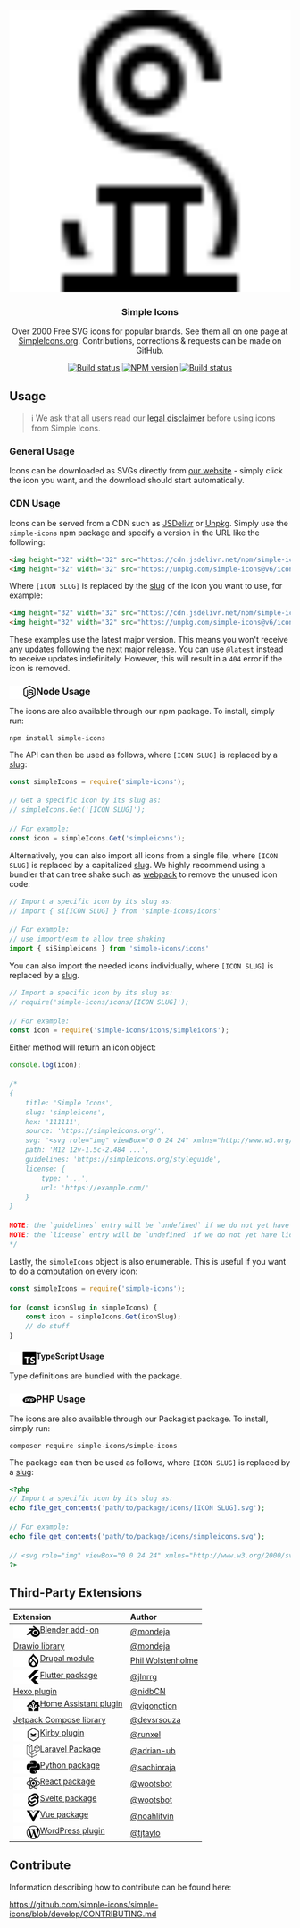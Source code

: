 <p align="center">
<svg fill="none"  viewBox="0 0 70 70" xmlns="http://www.w3.org/2000/svg">
  <foreignObject width="100%" height="100%">
    <div xmlns="http://www.w3.org/1999/xhtml">
       <style>
         .dark-mode {
         fill:white;
          filter:invert(1);
         }
       </style>
       <img src="./readme-icons/simpleicons.svg#gh-light-mode-only" alt="Simple Icons" width=70>
       <img class="dark-mode" src="./readme-icons/simpleicons.svg#gh-dark-mode-only" alt="Simple Icons" width=70>
      </div>
  </foreignObject>
</svg>

<h3 align="center">Simple Icons</h3>
<p align="center">
Over 2000 Free SVG icons for popular brands. See them all on one page at <a href="https://simpleicons.org">SimpleIcons.org</a>. Contributions, corrections & requests can be made on GitHub.</p>
</p>

<p align="center">
<a href="https://github.com/simple-icons/simple-icons/actions?query=workflow%3AVerify+branch%3Adevelop"><img src="https://img.shields.io/github/workflow/status/simple-icons/simple-icons/Verify/develop?logo=github" alt="Build status" /></a>
<a href="https://www.npmjs.com/package/simple-icons"><img src="https://img.shields.io/npm/v/simple-icons.svg?logo=npm" alt="NPM version" /></a>
<a href="https://packagist.org/packages/simple-icons/simple-icons"><img src="https://img.shields.io/packagist/v/simple-icons/simple-icons?logo=packagist&logoColor=white" alt="Build status" /></a>
</p>

## Usage

> :information_source: We ask that all users read our [legal disclaimer](./DISCLAIMER.md) before using icons from Simple Icons.

### General Usage

Icons can be downloaded as SVGs directly from [our website](https://simpleicons.org/) - simply click the icon you want, and the download should start automatically.

### CDN Usage

Icons can be served from a CDN such as [JSDelivr](https://www.jsdelivr.com/package/npm/simple-icons) or [Unpkg](https://unpkg.com/browse/simple-icons/). Simply use the `simple-icons` npm package and specify a version in the URL like the following:

```html
<img height="32" width="32" src="https://cdn.jsdelivr.net/npm/simple-icons@v6/icons/[ICON SLUG].svg" />
<img height="32" width="32" src="https://unpkg.com/simple-icons@v6/icons/[ICON SLUG].svg" />
```

Where `[ICON SLUG]` is replaced by the [slug] of the icon you want to use, for example:

```html
<img height="32" width="32" src="https://cdn.jsdelivr.net/npm/simple-icons@v6/icons/simpleicons.svg" />
<img height="32" width="32" src="https://unpkg.com/simple-icons@v6/icons/simpleicons.svg" />
```

These examples use the latest major version. This means you won't receive any updates following the next major release. You can use `@latest` instead to receive updates indefinitely. However, this will result in a `404` error if the icon is removed.

### Node Usage <img src="./readme-icons/nodedotjs-white.svg#gh-dark-mode-only" alt="Node" align=left width=24><img src="./readme-icons/nodedotjs.svg#gh-light-mode-only" alt="Node" align=left width=24>

The icons are also available through our npm package. To install, simply run:

```shell
npm install simple-icons
```

The API can then be used as follows, where `[ICON SLUG]` is replaced by a [slug]:

```javascript
const simpleIcons = require('simple-icons');

// Get a specific icon by its slug as:
// simpleIcons.Get('[ICON SLUG]');

// For example:
const icon = simpleIcons.Get('simpleicons');

```

Alternatively, you can also import all icons from a single file, where `[ICON SLUG]` is replaced by a capitalized [slug]. We highly recommend using a bundler that can tree shake such as [webpack](https://webpack.js.org/) to remove the unused icon code:
```javascript
// Import a specific icon by its slug as:
// import { si[ICON SLUG] } from 'simple-icons/icons'

// For example:
// use import/esm to allow tree shaking
import { siSimpleicons } from 'simple-icons/icons'
```

You can also import the needed icons individually, where `[ICON SLUG]` is replaced by a [slug].
```javascript
// Import a specific icon by its slug as:
// require('simple-icons/icons/[ICON SLUG]');

// For example:
const icon = require('simple-icons/icons/simpleicons');
```

Either method will return an icon object:

```javascript
console.log(icon);

/*
{
    title: 'Simple Icons',
    slug: 'simpleicons',
    hex: '111111',
    source: 'https://simpleicons.org/',
    svg: '<svg role="img" viewBox="0 0 24 24" xmlns="http://www.w3.org/2000/svg">...</svg>',
    path: 'M12 12v-1.5c-2.484 ...',
    guidelines: 'https://simpleicons.org/styleguide',
    license: {
        type: '...',
        url: 'https://example.com/'
    }
}

NOTE: the `guidelines` entry will be `undefined` if we do not yet have guidelines for the icon.
NOTE: the `license` entry will be `undefined` if we do not yet have license data for the icon.
*/
```

Lastly, the `simpleIcons` object is also enumerable.
This is useful if you want to do a computation on every icon:

```javascript
const simpleIcons = require('simple-icons');

for (const iconSlug in simpleIcons) {
    const icon = simpleIcons.Get(iconSlug);
    // do stuff
}
```

#### TypeScript Usage <img src="./readme-icons/typescript-white.svg#gh-dark-mode-only" alt="Typescript" align=left width=24 height=24><img src="./readme-icons/typescript.svg#gh-light-mode-only" alt="Typescript" align=left width=24 height=24>


Type definitions are bundled with the package.

### PHP Usage <img src="./readme-icons/php-white.svg#gh-dark-mode-only" alt="Php" align=left width=24 height=24><img src="./readme-icons/php.svg#gh-light-mode-only" alt="Php" align=left width=24 height=24>

The icons are also available through our Packagist package. To install, simply run:

```shell
composer require simple-icons/simple-icons
```

The package can then be used as follows, where `[ICON SLUG]` is replaced by a [slug]:

```php
<?php
// Import a specific icon by its slug as:
echo file_get_contents('path/to/package/icons/[ICON SLUG].svg');

// For example:
echo file_get_contents('path/to/package/icons/simpleicons.svg');

// <svg role="img" viewBox="0 0 24 24" xmlns="http://www.w3.org/2000/svg">...</svg>
?>
```

## Third-Party Extensions

| Extension | Author |
| :--- | :--- |
| <img src="./readme-icons/blender-white.svg#gh-dark-mode-only" alt="Blender" align=left width=24 height=24><img src="./readme-icons/blender.svg#gh-light-mode-only" alt="Blender" align=left width=24 height=24> [Blender add-on](https://github.com/mondeja/simple-icons-blender) | [@mondeja](https://github.com/mondeja) |
| [Drawio library](https://github.com/mondeja/simple-icons-drawio) | [@mondeja](https://github.com/mondeja) |
| <img src="./readme-icons/drupal-white.svg#gh-dark-mode-only" alt="Drupal" align=left width=24 height=24><img src="./readme-icons/drupal.svg#gh-light-mode-only" alt="Drupal" align=left width=24 height=24>[Drupal module](https://www.drupal.org/project/simple_icons) | [Phil Wolstenholme](https://www.drupal.org/u/phil-wolstenholme) |
| <img src="./readme-icons/flutter-white.svg#gh-dark-mode-only" alt="Flutter" align=left width=24 height=24><img src="./readme-icons/flutter.svg#gh-light-mode-only" alt="Flutter" align=left width=24 height=24> [Flutter package](https://pub.dev/packages/simple_icons) | [@jlnrrg](https://jlnrrg.github.io/) |
| [Hexo plugin](https://github.com/nidbCN/hexo-simpleIcons) | [@nidbCN](https://github.com/nidbCN/) |
| <img src="./readme-icons/homeassistant-white.svg#gh-dark-mode-only" alt="Home Assistant" align=left width=24 height=24><img src="./readme-icons/homeassistant.svg#gh-light-mode-only" alt="Home Assistant" align=left width=24 height=24>[Home Assistant plugin](https://github.com/vigonotion/hass-simpleicons) | [@vigonotion](https://github.com/vigonotion/) |
| [Jetpack Compose library](https://github.com/DevSrSouza/compose-icons) | [@devsrsouza](https://github.com/devsrsouza/) |
| <img src="./readme-icons/kirby-white.svg#gh-dark-mode-only" alt="Kirby" align=left width=24 height=24><img src="./readme-icons/kirby.svg#gh-light-mode-only" alt="Kirby" align=left width=24 height=24>[Kirby plugin](https://github.com/runxel/kirby3-simpleicons) | [@runxel](https://github.com/runxel) |
| <img src="./readme-icons/laravel-white.svg#gh-dark-mode-only" alt="Laravel" align=left width=24 height=24><img src="./readme-icons/laravel.svg#gh-light-mode-only" alt="Laravel" align=left width=24 height=24>[Laravel Package](https://github.com/ublabs/blade-simple-icons) | [@adrian-ub](https://github.com/adrian-ub) |
| <img src="./readme-icons/python-white.svg#gh-dark-mode-only" alt="Python" align=left width=24 height=24><img src="./readme-icons/python.svg#gh-light-mode-only" alt="Python" align=left width=24 height=24>[Python package](https://github.com/sachinraja/simple-icons-py) | [@sachinraja](https://github.com/sachinraja) |
| <img src="./readme-icons/react-white.svg#gh-dark-mode-only" alt="React" align=left width=24 height=24><img src="./readme-icons/react.svg#gh-light-mode-only" alt="React" align=left width=24 height=24>[React package](https://github.com/icons-pack/react-simple-icons) | [@wootsbot](https://github.com/wootsbot) |
| <img src="./readme-icons/svelte-white.svg#gh-dark-mode-only" alt="Svelte" align=left width=24 height=24><img src="./readme-icons/svelte.svg#gh-light-mode-only" alt="Svelte" align=left width=24 height=24>[Svelte package](https://github.com/icons-pack/svelte-simple-icons) | [@wootsbot](https://github.com/wootsbot) |
| <img src="./readme-icons/vuedotjs-white.svg#gh-dark-mode-only" alt="Vue" align=left width=24 height=24><img src="./readme-icons/vuedotjs.svg#gh-light-mode-only" alt="Vue" align=left width=24 height=24>[Vue package](https://github.com/mainvest/vue-simple-icons) | [@noahlitvin](https://github.com/noahlitvin) |
| <img src="./readme-icons/wordpress-white.svg#gh-dark-mode-only" alt="Wordpress" align=left width=24 height=24><img src="./readme-icons/wordpress.svg#gh-light-mode-only" alt="Wordpress" align=left width=24 height=24>[WordPress plugin](https://wordpress.org/plugins/simple-icons/) | [@tjtaylo](https://github.com/tjtaylo) |

[slug]: ./slugs.md

## Contribute

Information describing how to contribute can be found here:

https://github.com/simple-icons/simple-icons/blob/develop/CONTRIBUTING.md
